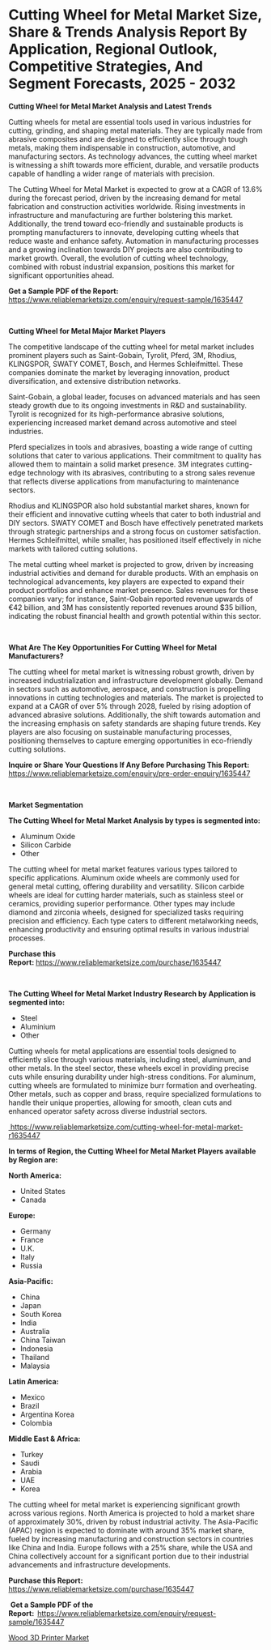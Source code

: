 <p><h1>Cutting Wheel for Metal Market Size, Share & Trends Analysis Report By Application, Regional Outlook, Competitive Strategies, And Segment Forecasts, 2025 - 2032</h1></p><p><strong>Cutting Wheel for Metal Market Analysis and Latest Trends</strong></p>
<p><p>Cutting wheels for metal are essential tools used in various industries for cutting, grinding, and shaping metal materials. They are typically made from abrasive composites and are designed to efficiently slice through tough metals, making them indispensable in construction, automotive, and manufacturing sectors. As technology advances, the cutting wheel market is witnessing a shift towards more efficient, durable, and versatile products capable of handling a wider range of materials with precision.</p><p>The Cutting Wheel for Metal Market is expected to grow at a CAGR of 13.6% during the forecast period, driven by the increasing demand for metal fabrication and construction activities worldwide. Rising investments in infrastructure and manufacturing are further bolstering this market. Additionally, the trend toward eco-friendly and sustainable products is prompting manufacturers to innovate, developing cutting wheels that reduce waste and enhance safety. Automation in manufacturing processes and a growing inclination towards DIY projects are also contributing to market growth. Overall, the evolution of cutting wheel technology, combined with robust industrial expansion, positions this market for significant opportunities ahead.</p></p>
<p><strong>Get a Sample PDF of the Report:&nbsp;</strong> <a href="https://www.reliablemarketsize.com/enquiry/request-sample/1635447?utm_campaign=2773&utm_medium=2&utm_source=Github&utm_content=ia&utm_term=08042025&utm_id=cutting-wheel-for-metal">https://www.reliablemarketsize.com/enquiry/request-sample/1635447</a></p>
<p>&nbsp;</p>
<p><strong>Cutting Wheel for Metal Major Market Players</strong></p>
<p><p>The competitive landscape of the cutting wheel for metal market includes prominent players such as Saint-Gobain, Tyrolit, Pferd, 3M, Rhodius, KLINGSPOR, SWATY COMET, Bosch, and Hermes Schleifmittel. These companies dominate the market by leveraging innovation, product diversification, and extensive distribution networks.</p><p>Saint-Gobain, a global leader, focuses on advanced materials and has seen steady growth due to its ongoing investments in R&D and sustainability. Tyrolit is recognized for its high-performance abrasive solutions, experiencing increased market demand across automotive and steel industries. </p><p>Pferd specializes in tools and abrasives, boasting a wide range of cutting solutions that cater to various applications. Their commitment to quality has allowed them to maintain a solid market presence. 3M integrates cutting-edge technology with its abrasives, contributing to a strong sales revenue that reflects diverse applications from manufacturing to maintenance sectors.</p><p>Rhodius and KLINGSPOR also hold substantial market shares, known for their efficient and innovative cutting wheels that cater to both industrial and DIY sectors. SWATY COMET and Bosch have effectively penetrated markets through strategic partnerships and a strong focus on customer satisfaction. Hermes Schleifmittel, while smaller, has positioned itself effectively in niche markets with tailored cutting solutions.</p><p>The metal cutting wheel market is projected to grow, driven by increasing industrial activities and demand for durable products. With an emphasis on technological advancements, key players are expected to expand their product portfolios and enhance market presence. Sales revenues for these companies vary; for instance, Saint-Gobain reported revenue upwards of €42 billion, and 3M has consistently reported revenues around $35 billion, indicating the robust financial health and growth potential within this sector.</p></p>
<p>&nbsp;</p>
<p><strong>What Are The Key Opportunities For Cutting Wheel for Metal Manufacturers?</strong></p>
<p><p>The cutting wheel for metal market is witnessing robust growth, driven by increased industrialization and infrastructure development globally. Demand in sectors such as automotive, aerospace, and construction is propelling innovations in cutting technologies and materials. The market is projected to expand at a CAGR of over 5% through 2028, fueled by rising adoption of advanced abrasive solutions. Additionally, the shift towards automation and the increasing emphasis on safety standards are shaping future trends. Key players are also focusing on sustainable manufacturing processes, positioning themselves to capture emerging opportunities in eco-friendly cutting solutions.</p></p>
<p><strong>Inquire or Share Your Questions If Any Before Purchasing This Report:</strong> <a href="https://www.reliablemarketsize.com/enquiry/pre-order-enquiry/1635447?utm_campaign=2773&utm_medium=2&utm_source=Github&utm_content=ia&utm_term=08042025&utm_id=cutting-wheel-for-metal">https://www.reliablemarketsize.com/enquiry/pre-order-enquiry/1635447</a></p>
<p>&nbsp;</p>
<p><strong>Market Segmentation</strong></p>
<p><strong>The Cutting Wheel for Metal Market Analysis by types is segmented into:</strong></p>
<p><ul><li>Aluminum Oxide</li><li>Silicon Carbide</li><li>Other</li></ul></p>
<p><p>The cutting wheel for metal market features various types tailored to specific applications. Aluminum oxide wheels are commonly used for general metal cutting, offering durability and versatility. Silicon carbide wheels are ideal for cutting harder materials, such as stainless steel or ceramics, providing superior performance. Other types may include diamond and zirconia wheels, designed for specialized tasks requiring precision and efficiency. Each type caters to different metalworking needs, enhancing productivity and ensuring optimal results in various industrial processes.</p></p>
<p><strong>Purchase this Report:&nbsp;</strong><a href="https://www.reliablemarketsize.com/purchase/1635447?utm_campaign=2773&utm_medium=2&utm_source=Github&utm_content=ia&utm_term=08042025&utm_id=cutting-wheel-for-metal">https://www.reliablemarketsize.com/purchase/1635447</a></p>
<p>&nbsp;</p>
<p><strong>The Cutting Wheel for Metal Market Industry Research by Application is segmented into:</strong></p>
<p><ul><li>Steel</li><li>Aluminium</li><li>Other</li></ul></p>
<p><p>Cutting wheels for metal applications are essential tools designed to efficiently slice through various materials, including steel, aluminum, and other metals. In the steel sector, these wheels excel in providing precise cuts while ensuring durability under high-stress conditions. For aluminum, cutting wheels are formulated to minimize burr formation and overheating. Other metals, such as copper and brass, require specialized formulations to handle their unique properties, allowing for smooth, clean cuts and enhanced operator safety across diverse industrial sectors.</p></p>
<p><a href="https://www.reliablemarketsize.com/cutting-wheel-for-metal-market-r1635447?utm_campaign=2773&utm_medium=2&utm_source=Github&utm_content=ia&utm_term=08042025&utm_id=cutting-wheel-for-metal">&nbsp;https://www.reliablemarketsize.com/cutting-wheel-for-metal-market-r1635447</a></p>
<p><strong>In terms of Region, the Cutting Wheel for Metal Market Players available by Region are:</strong></p>
<p>
    <p> <strong> North America: </strong>
        <ul>
            <li>United States</li>
            <li>Canada</li>
        </ul>
        </p> 
    <p> <strong> Europe: </strong>
        <ul>
            <li>Germany</li>
            <li>France</li>
            <li>U.K.</li>
            <li>Italy</li>
            <li>Russia</li>
        </ul>
        </p> 
    <p> <strong> Asia-Pacific: </strong>
        <ul>
            <li>China</li>
            <li>Japan</li>
            <li>South Korea</li>
            <li>India</li>
            <li>Australia</li>
            <li>China Taiwan</li>
            <li>Indonesia</li>
            <li>Thailand</li>
            <li>Malaysia</li>
        </ul>
        </p> 
    <p> <strong> Latin America: </strong>
        <ul>
            <li>Mexico</li>
            <li>Brazil</li>
            <li>Argentina Korea</li>
            <li>Colombia</li>
        </ul>
        </p> 
    <p> <strong> Middle East & Africa: </strong>
        <ul>
            <li>Turkey</li>
            <li>Saudi</li>
            <li>Arabia</li>
            <li>UAE</li>
            <li>Korea</li>
        </ul>
    </p>
    </p>
<p><p>The cutting wheel for metal market is experiencing significant growth across various regions. North America is projected to hold a market share of approximately 30%, driven by robust industrial activity. The Asia-Pacific (APAC) region is expected to dominate with around 35% market share, fueled by increasing manufacturing and construction sectors in countries like China and India. Europe follows with a 25% share, while the USA and China collectively account for a significant portion due to their industrial advancements and infrastructure developments.</p></p>
<p><strong>Purchase this Report: </strong><a href="https://www.reliablemarketsize.com/purchase/1635447?utm_campaign=2773&utm_medium=2&utm_source=Github&utm_content=ia&utm_term=08042025&utm_id=cutting-wheel-for-metal">https://www.reliablemarketsize.com/purchase/1635447</a></p>
<p>&nbsp;<strong>Get a Sample PDF of the Report:&nbsp;&nbsp;</strong><a href="https://www.reliablemarketsize.com/enquiry/request-sample/1635447?utm_campaign=2773&utm_medium=2&utm_source=Github&utm_content=ia&utm_term=08042025&utm_id=cutting-wheel-for-metal">https://www.reliablemarketsize.com/enquiry/request-sample/1635447</a></p>
<p><strong></strong></p>
<p><p><a href="https://github.com/raffadongraffadong/Market-Research-Report-List-1/blob/main/wood-3d-printer-market.md?utm_campaign=2773&utm_medium=2&utm_source=Github&utm_content=ia&utm_term=08042025&utm_id=cutting-wheel-for-metal">Wood 3D Printer Market</a></p></p>